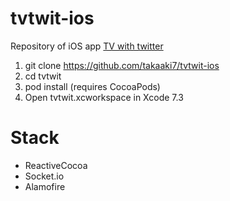 # tvtwit-ios
Repository of iOS app [TV with twitter](https://itunes.apple.com/HK/app/id1120182191?mt=8)
1. git clone https://github.com/takaaki7/tvtwit-ios
1. cd tvtwit
1. pod install (requires CocoaPods)
1. Open tvtwit.xcworkspace in Xcode 7.3

# Stack
- ReactiveCocoa
- Socket.io
- Alamofire
